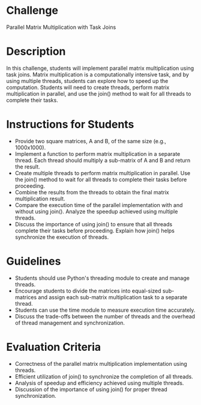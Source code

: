 # Challenge

Parallel Matrix Multiplication with Task Joins

# Description 

In this challenge, students will implement parallel matrix multiplication using task joins. Matrix multiplication is a computationally intensive task, and by using multiple threads, students can explore how to speed up the computation. Students will need to create threads, perform matrix multiplication in parallel, and use the join() method to wait for all threads to complete their tasks.

# Instructions for Students

- Provide two square matrices, A and B, of the same size (e.g., 1000x1000).
- Implement a function to perform matrix multiplication in a separate thread. Each thread should multiply a sub-matrix of A and B and return the result.
- Create multiple threads to perform matrix multiplication in parallel. Use the join() method to wait for all threads to complete their tasks before proceeding.
- Combine the results from the threads to obtain the final matrix multiplication result.
- Compare the execution time of the parallel implementation with and without using join(). Analyze the speedup achieved using multiple threads.
- Discuss the importance of using join() to ensure that all threads complete their tasks before proceeding. Explain how join() helps synchronize the execution of threads.

# Guidelines

- Students should use Python's threading module to create and manage threads.
- Encourage students to divide the matrices into equal-sized sub-matrices and assign each sub-matrix multiplication task to a separate thread.
- Students can use the time module to measure execution time accurately.
- Discuss the trade-offs between the number of threads and the overhead of thread management and synchronization.

# Evaluation Criteria

- Correctness of the parallel matrix multiplication implementation using threads.
- Efficient utilization of join() to synchronize the completion of all threads.
- Analysis of speedup and efficiency achieved using multiple threads.
- Discussion of the importance of using join() for proper thread synchronization.
